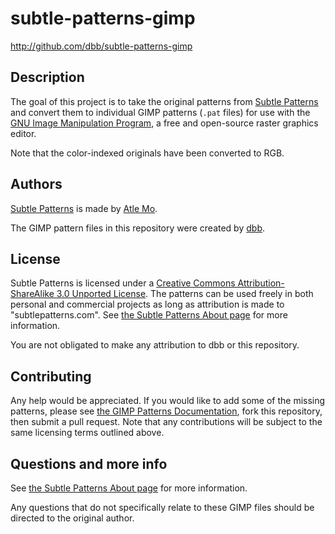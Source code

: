 # subtle-patterns-gimp

<http://github.com/dbb/subtle-patterns-gimp>

## Description

The goal of this project is to take the original patterns from [Subtle Patterns](http://subtlepatterns.com/) and convert them to individual GIMP patterns (`.pat` files) for use with the [GNU Image Manipulation Program](http://http://www.gimp.org/), a free and open-source raster graphics editor. 

Note that the color-indexed originals have been converted to RGB.

## Authors

[Subtle Patterns](http://subtlepatterns.com/) is made by [Atle Mo](http://behindmyscenes.com/).

The GIMP pattern files in this repository were created by [dbb](https://github.com/dbb).

## License

Subtle Patterns is licensed under a [Creative Commons Attribution-ShareAlike 3.0 Unported License](http://creativecommons.org/licenses/by-sa/3.0/). The patterns can be used freely in both personal and commercial projects as long as attribution is made to "subtlepatterns.com". See [the Subtle Patterns About page](http://subtlepatterns.com/about/) for more information.

You are not obligated to make any attribution to dbb or this repository.

## Contributing

Any help would be appreciated. If you would like to add some of the missing patterns, please see [the GIMP Patterns Documentation](http://docs.gimp.org/en/gimp-concepts-patterns.html), fork this repository, then submit a pull request. Note that any contributions will be subject to the same licensing terms outlined above.

## Questions and more info

See [the Subtle Patterns About page](http://subtlepatterns.com/about/) for more information.

Any questions that do not specifically relate to these GIMP files should be directed to the original author.

